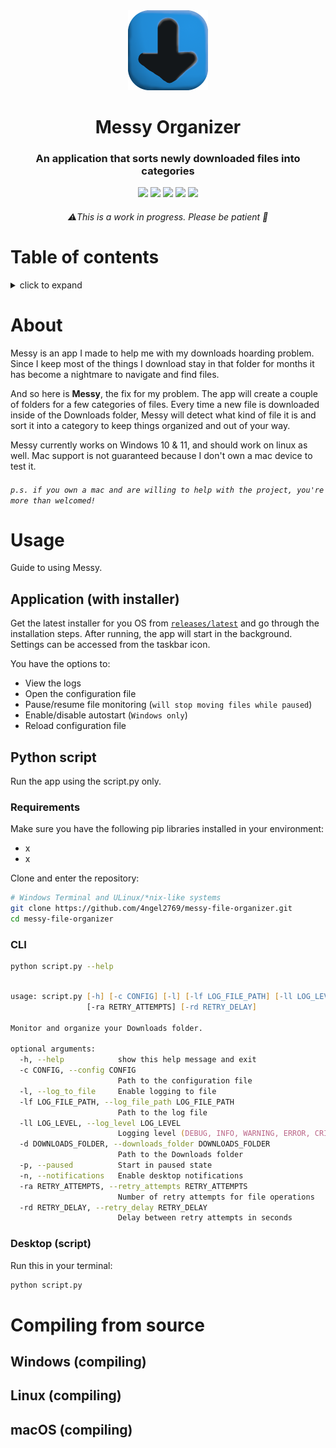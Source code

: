 <div align="center">
    <img src="./mfo.png" width=128>
    <h1>Messy Organizer</h1>
    <h3>An application that sorts newly downloaded files into categories</h3>
    <div>
        <img src="https://img.shields.io/badge/python-3670A0?style=for-the-badge&logo=python&logoColor=ffdd54">
        <img src="https://img.shields.io/badge/Visual%20Studio-5C2D91.svg?style=for-the-badge&logo=visual-studio&logoColor=white">
        <img src="https://img.shields.io/badge/Windows-0cb1f4?style=for-the-badge&logo=windows&logoColor=white">
        <img src="https://img.shields.io/badge/Windows%2011-%230079d5.svg?style=for-the-badge&logo=Windows%2011&logoColor=white">
        <img src="https://img.shields.io/badge/Linux-000?style=for-the-badge&logo=linux&logoColor=white">
    </div>
    <h6>⚠️This is a work in progress. Please be patient 💚</h6>
</div>


# Table of contents
<details>
    <summary>click to expand</summary>

- [About](#about)
- [Usage](#usage)
    * [Application (Installer)](#application-with-installer)
        - [Windows](#windows)
        - [Linux](#linux)
    * [Python script](#python-script)
        1. [Requirements](#requirements)
        2. [Command line (`cli`) usage](#cli)
        3. [Desktop](#desktop-script)
- [Compiling from source](#compiling-from-source)
    * [Windows](#windows-compiling)
    * [Linux](#linux-compiling)
    * [macOS](#macos-compiling)

</details>

#

# About
Messy is an app I made to help me with my downloads hoarding problem. Since I keep most of the things I download stay in that folder for months it has become a nightmare to navigate and find files.

And so here is __Messy__, the fix for my problem. The app will create a couple of folders for a few categories of files. Every time a new file is downloaded inside of the Downloads folder, Messy will detect what kind of file it is and sort it into a category to keep things organized and out of your way.

Messy currently works on Windows 10 & 11, and should work on linux as well. Mac support is not guaranteed because I don't own a mac device to test it.

###### `p.s. if you own a mac and are willing to help with the project, you're more than welcomed!`

# Usage
Guide to using Messy.

## Application (with installer)
Get the latest installer for you OS from [`releases/latest`](https://github.com/4ngel2769/messy-file-organizer/releases/latest) and go through the installation steps. After running, the app will start in the background. Settings can be accessed from the taskbar icon. 

You have the options to:
- View the logs
- Open the configuration file
- Pause/resume file monitoring (`will stop moving files while paused`)
- Enable/disable autostart (`Windows only`)
- Reload configuration file

<!-- ### Windows -->
<!-- ### Linux -->

## Python script
Run the app using the script.py only.
### Requirements
Make sure you have the following pip libraries installed in your environment:
- x
- x

Clone and enter the repository:
```zsh
# Windows Terminal and ULinux/*nix-like systems
git clone https://github.com/4ngel2769/messy-file-organizer.git
cd messy-file-organizer
```

### CLI
```zsh
python script.py --help
```
```zsh

usage: script.py [-h] [-c CONFIG] [-l] [-lf LOG_FILE_PATH] [-ll LOG_LEVEL] [-d DOWNLOADS_FOLDER] [-p] [-n]
                 [-ra RETRY_ATTEMPTS] [-rd RETRY_DELAY]

Monitor and organize your Downloads folder.

optional arguments:
  -h, --help            show this help message and exit
  -c CONFIG, --config CONFIG
                        Path to the configuration file
  -l, --log_to_file     Enable logging to file
  -lf LOG_FILE_PATH, --log_file_path LOG_FILE_PATH
                        Path to the log file
  -ll LOG_LEVEL, --log_level LOG_LEVEL
                        Logging level (DEBUG, INFO, WARNING, ERROR, CRITICAL)
  -d DOWNLOADS_FOLDER, --downloads_folder DOWNLOADS_FOLDER
                        Path to the Downloads folder
  -p, --paused          Start in paused state
  -n, --notifications   Enable desktop notifications
  -ra RETRY_ATTEMPTS, --retry_attempts RETRY_ATTEMPTS
                        Number of retry attempts for file operations
  -rd RETRY_DELAY, --retry_delay RETRY_DELAY
                        Delay between retry attempts in seconds
```

### Desktop (script)
Run this in your terminal:
```zsh
python script.py
```



# Compiling from source

## Windows (compiling)

## Linux (compiling)

## macOS (compiling)